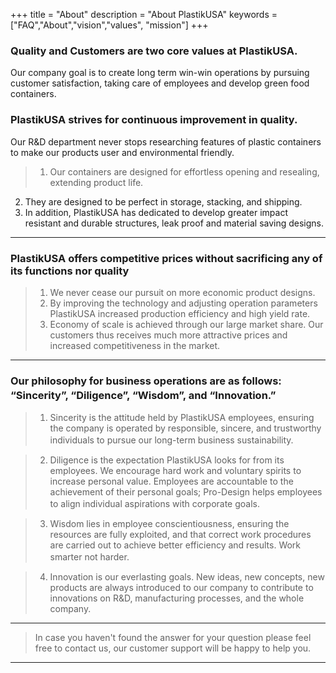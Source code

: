 +++
title = "About"
description = "About PlastikUSA"
keywords = ["FAQ","About","vision","values", "mission"]
+++

### Quality and Customers are two core values at PlastikUSA. 
Our company goal is to create long term win-win operations by pursuing customer satisfaction, taking care of employees and develop green food containers.

### PlastikUSA strives for continuous improvement in quality. 

Our R&D department never stops researching features of plastic containers to make our products user and environmental friendly.

> 1. Our containers are designed for effortless opening and resealing, extending product life.
2. They are designed to be perfect in storage, stacking, and shipping.
3. In addition, PlastikUSA has dedicated to develop greater impact resistant and durable structures, leak proof and material saving designs.

---

### PlastikUSA offers competitive prices without sacrificing any of its functions nor quality

> 1. We never cease our pursuit on more economic product designs.
> 2. By improving the technology and adjusting operation parameters PlastikUSA increased production efficiency and high yield rate.
> 3. Economy of scale is achieved through our large market share. Our customers thus receives much more attractive prices and increased competitiveness in the market.

---

### Our philosophy for business operations are as follows: “Sincerity”, “Diligence”, “Wisdom”, and “Innovation.”　

>1. Sincerity is the attitude held by PlastikUSA employees, ensuring the company is operated by responsible, sincere, and trustworthy individuals to pursue our long-term business sustainability. 　

>2. Diligence is the expectation PlastikUSA looks for from its employees. We encourage hard work and voluntary spirits to increase personal value. Employees are accountable to the achievement of their personal goals; Pro-Design helps employees to align individual aspirations with corporate goals. 　　

>3. Wisdom lies in employee conscientiousness, ensuring the resources are fully exploited, and that correct work procedures are carried out to achieve better efficiency and results. Work smarter not harder. 　　

>4. Innovation is our everlasting goals. New ideas, new concepts, new products are always introduced to our company to contribute to innovations on R&D, manufacturing processes, and the whole company. 

---

> In case you haven't found the answer for your question please feel free to contact us, our customer support will be happy to help you.

---
